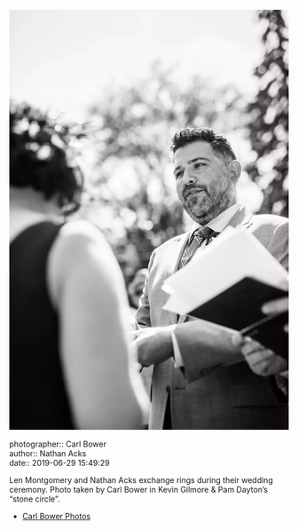 ![Len Montgomery and Nathan Acks exchange rings](assets/2019-06-29-set-1-the-ceremony-32.webp)

photographer:: Carl Bower  
author:: Nathan Acks  
date:: 2019-06-29 15:49:29

Len Montgomery and Nathan Acks exchange rings during their wedding ceremony. Photo taken by Carl Bower in Kevin Gilmore & Pam Dayton’s “stone circle”.

* [Carl Bower Photos](https://carlbowerphotos.com)
